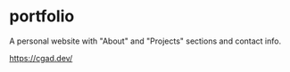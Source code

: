 # portfolio

A personal website with "About" and "Projects" sections and contact info.

https://cgad.dev/
